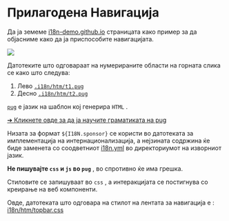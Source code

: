 # Прилагодена Навигација

Да ја земеме [i18n-demo.github.io](//i18n-demo.github.io) страницата како пример за да објасниме како да ја приспособите навигацијата.

![](https://p.3ti.site/1731036697.avif)

Датотеките што одговараат на нумерираните области на горната слика се како што следува:

1. Лево [`.i18n/htm/t1.pug`](https://github.com/i18n-site/demo.i18n.site/blob/main/.i18n/htm/t1.pug)
2. Десно [`.i18n/htm/t2.pug`](https://github.com/i18n-site/demo.i18n.site/blob/main/.i18n/htm/t2.pug)

[`pug`](https://pugjs.org) е јазик на шаблон кој генерира `HTML` .

[➔ Кликнете овде за да ја научите граматиката на pug](https://pugjs.org)

Низата за формат `${I18N.sponsor}` се користи во датотеката за имплементација на интернационализација, а нејзината содржина ќе биде заменета со соодветниот [i18n.yml](https://github.com/i18n-site/demo.i18n.site/blob/main/en/i18n.yml) во директориумот на изворниот јазик.

**Не пишувајте `css` и `js` во `pug`** , во спротивно ќе има грешка.

Стиловите се запишуваат во `css` , а интеракцијата се постигнува со креирање на веб компоненти.

Овде, датотеката што одговара на стилот на лентата за навигација е : [i18n/htm/topbar.css](https://github.com/i18n-site/demo.i18n.site/blob/main/.i18n/htm/topbar.css)